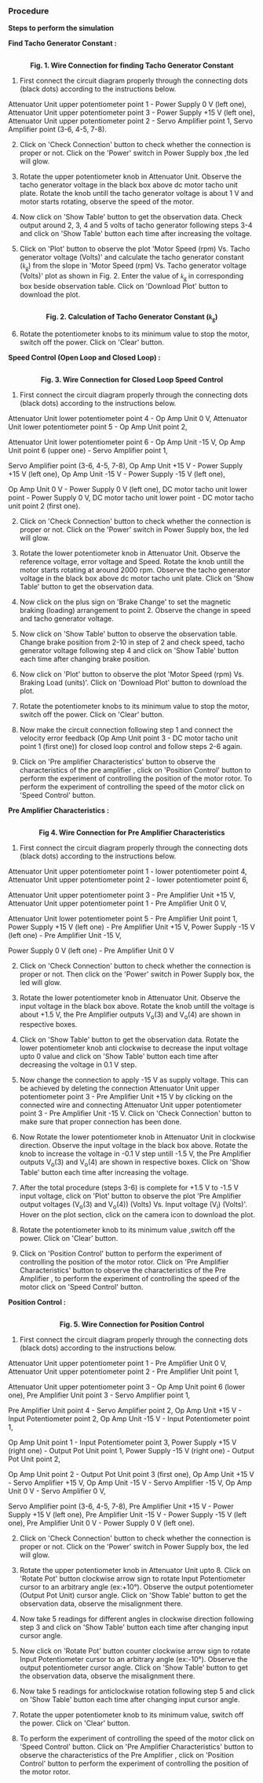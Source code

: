 ### Procedure

**Steps to perform the simulation**



<b>Find Tacho Generator Constant :</b>

<div align="center" >
<img class="img-fluid"  src="./images/tgc.png" alt="">

<b>Fig. 1. Wire Connection for finding Tacho Generator Constant</b>
</div>								

1. First connect the circuit diagram properly through the connecting dots (black dots) according to the instructions below.

Attenuator Unit upper potentiometer point 1 - Power Supply 0 V (left one), Attenuator Unit upper potentiometer point 3 - Power Supply +15 V (left one),
Attenuator Unit upper potentiometer point 2 - Servo Amplifier point 1, Servo Amplifier point (3-6, 4-5, 7-8).

2. Click on 'Check Connection' button to check whether the connection is proper or not. Click on the 'Power' switch in Power Supply box ,the led will glow.

3. Rotate the upper potentiometer knob in Attenuator Unit. Observe the tacho generator voltage in the black box above dc motor tacho unit plate. Rotate the knob untill the tacho generator voltage is about 1 V and motor starts rotating, observe the speed of the motor.

4. Now click on 'Show Table' button to get the observation data. Check output around 2, 3, 4 and 5 volts of tacho generator following steps 3-4 and click on 'Show Table' button each time after increasing the voltage.

5. Click on 'Plot' button to observe the plot 'Motor Speed (rpm) Vs. Tacho generator voltage (Volts)' and calculate the tacho generator constant (<span style="font-family:'Bodoni MT'"><i>k</i><sub>g</sub></span>)
from the slope in 'Motor Speed (rpm) Vs. Tacho generator voltage (Volts)' plot as shown in Fig. 2. Enter the value of <span style="font-family:'Bodoni MT'"><i>k</i><sub>g</sub></span> in corresponding box beside observation table. Click on 'Download Plot' button to download the plot.

<div align="center" >
<img class="img-fluid"  src="./images/slope.jpg" alt="">

<b>Fig. 2. Calculation of Tacho Generator Constant (<span style="font-family:'Bodoni MT'"><i>k</i><sub>g</sub></span>)</b>
</div>								
				

6. Rotate the potentiometer knobs to its minimum value to stop the motor, switch off the power. Click on 'Clear' button.

 
<b>Speed Control (Open Loop and Closed Loop) :</b>

<div align="center">
<img class="img-fluid"  src="./images/sccl.png" alt="">

<b>Fig. 3. Wire Connection for Closed Loop Speed Control</b>
</div>

1. First connect the circuit diagram properly through the connecting dots (black dots) according to the instructions below.

Attenuator Unit lower potentiometer point 4 - Op Amp Unit 0 V, Attenuator Unit lower potentiometer point 5 - Op Amp Unit point 2,

Attenuator Unit lower potentiometer point 6 - Op Amp Unit -15 V, Op Amp Unit point 6 (upper one) - Servo Amplifier point 1,

Servo Amplifier point (3-6, 4-5, 7-8), Op Amp Unit +15 V - Power Supply +15 V (left one), Op Amp Unit -15 V - Power Supply -15 V (left one),

Op Amp Unit 0 V - Power Supply 0 V (left one), DC motor tacho unit lower point - Power Supply 0 V, DC motor tacho unit lower point - DC motor tacho unit point 2 (first one).


2. Click on 'Check Connection' button to check whether the connection is proper or not. Click on the 'Power' switch in Power Supply box, the led will glow.

3. Rotate the lower potentiometer knob in Attenuator Unit. Observe the reference voltage, error voltage and Speed. Rotate the knob untill the motor starts rotating at around 2000 rpm. Observe the tacho generator voltage in the black box above dc motor tacho unit plate. Click on 'Show Table' button to get the observation data.

4. Now click on the plus sign on 'Brake Change' to set the magnetic braking (loading) arrangement to point 2. Observe the change in speed and tacho generator voltage. 


5. Now click on 'Show Table' button to observe the observation table. Change brake position from 2-10 in step of 2 and check speed, tacho generator voltage following step 4 and click on 'Show Table' button each time after changing brake position.

6. Now click on 'Plot' button to observe the plot 'Motor Speed (rpm) Vs. Braking Load (units)'. Click on 'Download Plot' button to download the plot.

7. Rotate the potentiometer knobs to its minimum value to stop the motor, switch off the power. Click on 'Clear' button.

8. Now make the circuit connection following step 1 and connect the velocity error feedback (Op Amp Unit point 3 - DC motor tacho unit point 1 (first one)) for closed loop control and follow steps 2-6 again.

9. Click on 'Pre amplifier Characteristics' button to observe the characteristics of the pre amplifier , click on 'Position Control' button to perform the experiment of controlling the position of the motor rotor. To perform the experiment of controlling the speed of the motor click on 'Speed Control' button.



<b>Pre Amplifier Characteristics :</b>

<div align="center">
<img class="img-fluid"  src="./images/pac.png" alt="">

<b>Fig 4. Wire Connection for Pre Amplifier Characteristics</b>
</div>

1. First connect the circuit diagram properly through the connecting dots (black dots) according to the instructions below.

Attenuator Unit upper potentiometer point 1 - lower potentiometer point 4, Attenuator Unit upper potentiometer point 2 - lower potentiometer point 6,

Attenuator Unit upper potentiometer point 3 - Pre Amplifier Unit +15 V, Attenuator Unit upper potentiometer point 1 - Pre Amplifier Unit 0 V,

Attenuator Unit lower potentiometer point 5 - Pre Amplifier Unit point 1, Power Supply +15 V (left one) - Pre Amplifier Unit +15 V, Power Supply -15 V (left one) - Pre Amplifier Unit -15 V,

Power Supply 0 V (left one) - Pre Amplifier Unit 0 V					  


2. Click on 'Check Connection' button to check whether the connection is proper or not. Then click on the 'Power' switch in Power Supply box, the led will glow.

3. Rotate the lower potentiometer knob in Attenuator Unit. Observe the input voltage in the black box above.
Rotate the knob untill the voltage is about +1.5 V, the Pre Amplifier outputs V<sub>o</sub>(3) and V<sub>o</sub>(4) are shown in respective boxes.

4. Click on 'Show Table' button to get the observation data. Rotate the lower potentiometer knob anti clockwise to decrease the input voltage upto 0 value and click on 'Show Table' button each time after decreasing the voltage in 0.1 V step.

5. Now change the connection to apply -15 V as supply voltage. This can be achieved by deleting the connection Attenuator Unit upper potentiometer point 3 - Pre Amplifier Unit +15 V by clicking on the 
connected wire and connecting Attenuator Unit upper potentiometer point 3 - Pre Amplifier Unit -15 V.
Click on 'Check Connection' button to make sure that proper connection has been done.

6. Now Rotate the lower potentiometer knob in Attenuator Unit in clockwise direction. Observe the input voltage in the black box above. Rotate the knob to increase the voltage in -0.1 V step untill -1.5 V, the Pre Amplifier outputs V<sub>o</sub>(3) and V<sub>o</sub>(4) are shown in respective boxes. Click on 'Show Table' button each time after increasing the voltage.


7. After the total procedure (steps 3-6) is complete for +1.5 V to -1.5 V input voltage, click on 'Plot' button to observe the plot 'Pre Amplifier output voltages (V<sub>o</sub>(3) and V<sub>o</sub>(4)) (Volts) Vs. Input voltage (V<sub>i</sub>) (Volts)'. Hover on the plot section, click on the camera icon to download the plot. 

8. Rotate the potentiometer knob to its minimum value ,switch off the power. Click on 'Clear' button.

9. Click on 'Position Control' button to perform the experiment of controlling the position of the motor rotor. Click on 'Pre Amplifier Characteristics' button to observe the characteristics of the Pre Amplifier , to perform the experiment of controlling the speed of the motor click on 'Speed Control' button.



<b>Position Control :</b>

<div align="center">
<img class="img-fluid"  src="./images/posic.png" alt="">

<b>Fig. 5. Wire Connection for Position Control</b>
</div>

1. First connect the circuit diagram properly through the connecting dots (black dots) according to the instructions below.

Attenuator Unit upper potentiometer point 1 - Pre Amplifier Unit 0 V, Attenuator Unit upper potentiometer point 2 - Pre Amplifier Unit point 1,	

Attenuator Unit upper potentiometer point 3 - Op Amp Unit point 6 (lower one), Pre Amplifier Unit point 3 - Servo Amplifier point 1,

Pre Amplifier Unit point 4 - Servo Amplifier point 2, Op Amp Unit +15 V - Input Potentiometer point 2, Op Amp Unit -15 V - Input Potentiometer point 1,

Op Amp Unit point 1 - Input Potentiometer point 3, Power Supply +15 V (right one) - Output Pot Unit point 1, Power Supply -15 V (right one) - Output Pot Unit point 2,

Op Amp Unit point 2 - Output Pot Unit point 3 (first one), Op Amp Unit +15 V - Servo Amplifier +15 V, Op Amp Unit -15 V - Servo Amplifier -15 V, Op Amp Unit 0 V - Servo Amplifier 0 V,

Servo Amplifier point (3-6, 4-5, 7-8), Pre Amplifier Unit +15 V - Power Supply +15 V (left one), Pre Amplifier Unit -15 V - Power Supply -15 V (left one), Pre Amplifier Unit 0 V - Power Supply 0 V (left one).


2. Click on 'Check Connection' button to check whether the connection is proper or not. Click on the 'Power' switch in Power Supply box, the led will glow.

3. Rotate the upper potentiometer knob in Attenuator Unit upto 8. Click on 'Rotate Pot' button clockwise arrow sign to rotate Input Potentiometer cursor to an arbitrary angle (ex:+10&deg;). Observe the output potentiometer (Output Pot Unit) cursor angle. Click on 'Show Table' button to get the observation data, observe the misalignment there.

4. Now take 5 readings for different angles in clockwise direction following step 3 and click on 'Show Table' button each time after changing input cursor angle.

5. Now click on 'Rotate Pot' button counter clockwise arrow sign to rotate Input Potentiometer cursor to an arbitrary angle (ex:-10&deg;). Observe the output potentiometer cursor angle. Click on 'Show Table' button to get the observation data, observe the misalignment there.

6. Now take 5 readings for anticlockwise rotation following step 5 and click on 'Show Table' button each time after changing input cursor angle. 

7. Rotate the upper potentiometer knob to its minimum value, switch off the power. Click on 'Clear' button.

8. To perform the experiment of controlling the speed of the motor click on 'Speed Control' button. Click on 'Pre Amplifier Characteristics' button to observe the characteristics of the Pre Amplifier , click on 'Position Control' button to perform the experiment of controlling the position of the motor rotor.


  <script id="MathJax-script" async src="https://cdn.jsdelivr.net/npm/mathjax@3/es5/tex-mml-chtml.js"></script>